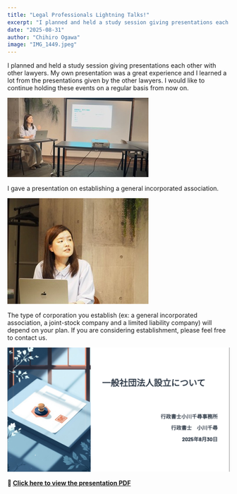 ```yaml
---
title: "Legal Professionals Lightning Talks!"
excerpt: "I planned and held a study session giving presentations each other with other lawyers. My own presentation was a great experience and I learned a lot..."
date: "2025-08-31"
author: "Chihiro Ogawa"
image: "IMG_1449.jpeg"
---
```


I planned and held a study session giving presentations each other with other lawyers. My own presentation was a great experience and I learned a lot from the presentations given by the other lawyers. I would like to continue holding these events on a regular basis from now on.

![IMG_1449](IMG_1449.jpeg)

I gave a presentation on establishing a general incorporated association.

![IMG_1441](IMG_1441.jpeg)

The type of corporation you establish (ex: a general incorporated association, a joint-stock company and a limited liability company) will depend on your plan. If you are considering establishment, please feel free to contact us.



![General Incorporated Association Guide](title.png)

**📄 [Click here to view the presentation PDF](/content/blog/en/08312025/corporation-guide.pdf)**
